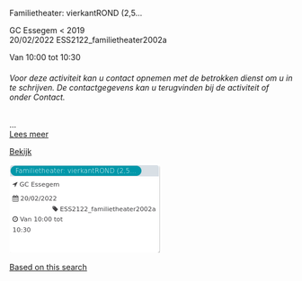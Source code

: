 Familietheater: vierkantROND (2,5...

GC Essegem < 2019  
20/02/2022 ESS2122\_familietheater2002a  

Van 10:00 tot 10:30

  

###### *Voor deze activiteit kan u contact opnemen met de betrokken dienst om u in te schrijven. De contactgegevens kan u terugvinden bij de activiteit of onder Contact.*

  

 ...  
[Lees meer](https://tickets.vgc.be/activity/subscribe/ESS2122_familietheater2002a)

[Bekijk](https://tickets.vgc.be/ticketingActivity/subscribe/ESS2122_familietheater2002a)

![](65238.png)

[Based on this search](https://tickets.vgc.be/activity/index?&vrijeplaatsen=1&Age%5B%5D=3%2C5&entity=109)